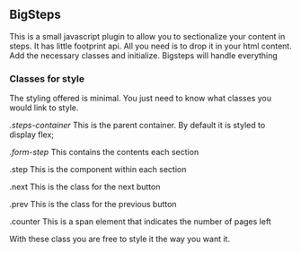 ## BigSteps  
This is a small javascript plugin to allow you to sectionalize your content in steps. It has little footprint api. All you need is to drop it in your html content.
Add the necessary classes and initialize.
Bigsteps will handle everything

### Classes for style
The styling offered is minimal. You just need to know what classes you would link to style. 

_.steps-container_
This is the parent container. By default it is styled to display flex;

*.form-step*
This contains the contents each section

.step
This is the component within each section

.next
This is the class for the next button

.prev
This is the class for the previous button

.counter
This is a span element that indicates the number of pages left

With these class you are free to style it the way you want it.

